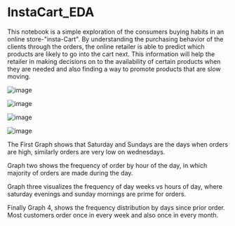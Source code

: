 # InstaCart_EDA
This notebook is a simple exploration of the consumers buying habits in an online store-"insta-Cart". 
By understanding the purchasing behavior of the clients through the orders, the online retailer is able to predict which products are likely to go into the cart next.
This information will help the retailer in making decisions on to the availability of certain products when they are needed and also finding a way to promote products that are slow moving.

![image](https://user-images.githubusercontent.com/61507583/210516478-655a2541-5cb8-4bda-894f-1b87d8504731.png)


![image](https://user-images.githubusercontent.com/61507583/210516602-9baa3978-29c5-47a6-baf1-55cd8edacc75.png)

![image](https://user-images.githubusercontent.com/61507583/210516657-468f1137-e82c-48d6-80fe-604050a66610.png)

![image](https://user-images.githubusercontent.com/61507583/210516735-9ee0597a-4624-41ed-9887-74db6df57a13.png)

The First Graph shows that Saturday and Sundays are the days when orders are high, similarly orders are very low on wednesdays.

Graph two shows the frequency of order by hour of the day, in which majority of orders are made during the day.

Graph three visualizes the frequency of day weeks vs hours of day, where saturday evenings and sunday mornings are prime for orders.

Finally Graph 4, shows the frequency distribution by days since prior order. Most customers order once in every week and also 
once in every month.
